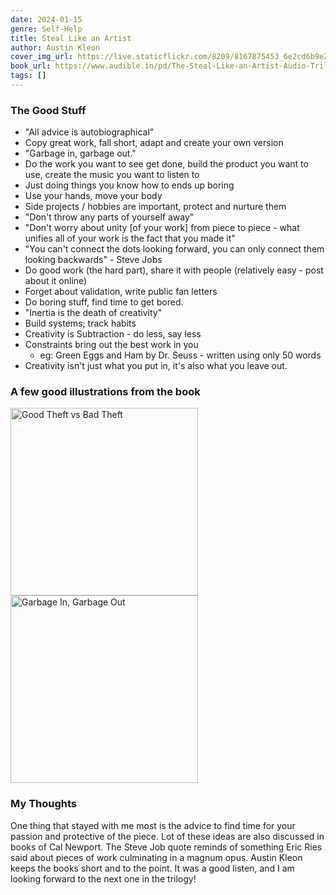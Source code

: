 ```yaml
---
date: 2024-01-15
genre: Self-Help
title: Steal Like an Artist
author: Austin Kleon
cover_img_url: https://live.staticflickr.com/8209/8167875453_6e2cd6b9e2_m.jpg
book_url: https://www.audible.in/pd/The-Steal-Like-an-Artist-Audio-Trilogy-Audiobook/B0B6QCC6TM
tags: []
---
```


### The Good Stuff

+ "All advice is autobiographical"
+ Copy great work, fall short, adapt and create your own version
+ "Garbage in, garbage out."
+ Do the work you want to see get done, 
    build the product you want to use, 
    create the music you want to listen to
+ Just doing things you know how to ends up boring
+ Use your hands, move your body
+ Side projects / hobbies are important, protect and nurture them
+ "Don't throw any parts of yourself away"
+ "Don't worry about unity [of your work] from piece to piece - what unifies all of your work is the fact that you made it"
+ "You can't connect the dots looking forward, 
    you can only connect them looking backwards" - Steve Jobs
+ Do good work (the hard part), 
    share it with people (relatively easy - post about it online)
+ Forget about validation, write public fan letters
+ Do boring stuff, find time to get bored.
+ "Inertia is the death of creativity"
+ Build systems; track habits
+ Creativity is Subtraction - do less, say less
+ Constraints bring out the best work in you
    - eg: Green Eggs and Ham by Dr. Seuss - written using only 50 words 
+ Creativity isn't just what you put in, it's also what you leave out.

### A few good illustrations from the book

<div class="gallery">
    <img src="https://live.staticflickr.com/6215/6289302147_38e8035680.jpg" alt="Good Theft vs Bad Theft " width="auto" height="300">
    <img src="https://live.staticflickr.com/6109/6998009409_bd8679529b.jpg" alt="Garbage In, Garbage Out" width="auto" height="300">
</div>

### My Thoughts

One thing that stayed with me most is the advice to find time for your passion and protective of the piece. 
Lot of these ideas are also discussed in books of Cal Newport. 
The Steve Job quote reminds of something Eric Ries said about pieces of work culminating in a magnum opus. 
Austin Kleon keeps the books short and to the point. It was a good listen, and I am looking forward to the next one in the trilogy!